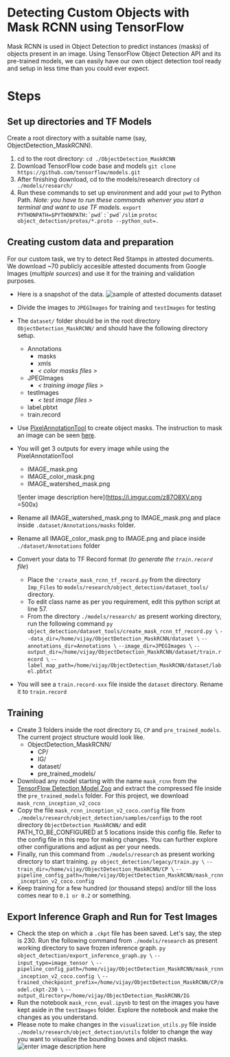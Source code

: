 # Detecting Custom Objects with Mask RCNN using TensorFlow

Mask RCNN is used in Object Detection to predict instances (masks) of objects present in an image. Using TensorFlow Object Detection API and its pre-trained models, we can easily have our own object detection tool ready and setup in less time than you could ever expect.

# Steps

## Set up directories and TF Models
Create a root directory with a suitable name (say, ObjectDetection_MaskRCNN).

 1. cd to the root directory: 
 `cd ./ObjectDetection_MaskRCNN`
 2. Download TensorFlow code base and models
	 `git clone https://github.com/tensorflow/models.git`
3. After finishing download, cd to the models/research directory
   `cd ./models/research/` 
4. Run these commands to set up environment and add your `pwd` to Python Path. *Note: you have to run these commands whenver you start a terminal and want to use TF models.*
``export PYTHONPATH=$PYTHONPATH:`pwd`:`pwd`/slim``
``protoc object_detection/protos/*.proto --python_out=.``

## Creating custom data and preparation

For our custom task, we try to detect Red Stamps in attested documents. We download ~70 publicly accesible attested documents from Google Images (*multiple sources*) and use it for the training and validation purposes.


 - Here is a snapshot of the data.
 ![sample of attested documents dataset](https://i.imgur.com/peHRpQt.jpg)
 - Divide the images to `JPEGImages` for training and `testImages` for testing
 - The `dataset/` folder should be in the root directory `ObjectDetection_MaskRCNN/` and should have the following directory setup.
	 - Annotations
		 - masks
		 - xmls
		 - *< color masks files >*
	 - JPEGImages
		 - *< training image files >*
	 - testImages
		 - *< test image files >*
	 - label.pbtxt
	 - train.record
 - Use [PixelAnnotationTool](https://github.com/abreheret/PixelAnnotationTool/releases) to create object masks. The instruction to mask an image can be seen [here](https://www.youtube.com/watch?v=wxi2dInWDnI).
 - You will get 3 outputs for every image while using the PixelAnnotationTool
	 - IMAGE_mask.png
	 - IMAGE_color_mask.png
	 - IMAGE_watershed_mask.png
	 
     ![enter image description here](https://i.imgur.com/z87O8XV.png =500x)
     
 - Rename all IMAGE_watershed_mask.png to IMAGE_mask.png and place inside `.dataset/Annotations/masks` folder.
 - Rename all IMAGE_color_mask.png to IMAGE.png and place inside `./dataset/Annotations` folder
 - Convert your data to TF Record format (*to generate the `train.record` file*)
	 -  Place the `'create_mask_rcnn_tf_record.py` from the directory `Imp_Files` to `models/research/object_detection/dataset_tools/` directory.
	 - To edit class name as per you requirement, edit this python script at line 57.
	 - From the directory `./models/research/` as present working directory, run the following command
	 `py object_detection/dataset_tools/create_mask_rcnn_tf_record.py \`
	 `--data_dir=/home/vijay/ObjectDetection_MaskRCNN/dataset \`
	 `--annotations_dir=Annotations \`
	 `--image_dir=JPEGImages \`
	 `--output_dir=/home/vijay/ObjectDetection_MaskRCNN/dataset/train.record \`
	 `--label_map_path=/home/vijay/ObjectDetection_MaskRCNN/dataset/label.pbtxt`

- You will see a `train.record-xxx` file inside the `dataset` directory. Rename it to `train.record`

## Training

 - Create 3 folders inside the root directory `IG`, `CP` and `pre_trained_models`. The current project structure would look like.
	 - ObjectDetection_MaskRCNN/
		 - CP/
		 - IG/
		 - dataset/
		 - pre_trained_models/
- Download any model starting with the name `mask_rcnn` from the [TensorFlow Detection Model Zoo](https://github.com/tensorflow/models/blob/master/research/object_detection/g3doc/detection_model_zoo.md) and extract the compressed file inside the `pre_trained_models` folder. For this project, we download `mask_rcnn_inception_v2_coco`
- Copy the file `mask_rcnn_inception_v2_coco.config` file from `./models/research/object_detection/samples/configs` to the root directory `ObjectDetection_MaskRCNN/` and edit PATH_TO_BE_CONFIGURED at 5 locations inside this config file. Refer to the config file in this repo for making changes. You can further explore other configurations and adjust as per your needs.
- Finally, run this command from `./models/research` as present working directory to start training.
`py object_detection/legacy/train.py \`
`--train_dir=/home/vijay/ObjectDetection_MaskRCNN/CP \`
 `--pipeline_config_path=/home/vijay/ObjectDetection_MaskRCNN/mask_rcnn_inception_v2_coco.config`
 - Keep training for a few hundred (or thousand steps) and/or till the loss comes near to `0.1 or 0.2` or something.
## Export Inference Graph and Run for Test Images
- Check the step on which a `.ckpt` file has been saved. Let's say, the step is 230. Run the following command from `./models/research` as present working directory to save frozen inference graph.
`py object_detection/export_inference_graph.py \`
`--input_type=image_tensor \`
`--pipeline_config_path=/home/vijay/ObjectDetection_MaskRCNN/mask_rcnn_inception_v2_coco.config \`
`--trained_checkpoint_prefix=/home/vijay/ObjectDetection_MaskRCNN/CP/model.ckpt-230 \` 
`--output_directory=/home/vijay/ObjectDetection_MaskRCNN/IG`
- Run the notebook `mask_rcnn_eval.ipynb` to test on the images you have kept aside in the `testImages` folder. Explore the notebook and make the changes as you understand.
- Please note to make changes in the `visualization_utils.py` file inside `./models/research/object_detection/utils` folder to change the way you want to visualize the bounding boxes and object masks.
![enter image description here](https://i.imgur.com/ceN8b10.png)
<!--stackedit_data:
eyJoaXN0b3J5IjpbLTE3ODgzMzkzNjldfQ==
-->